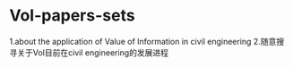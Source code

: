 # VoI-papers-sets
1.about the application of Value of Information in civil engineering
2.随意搜寻关于VoI目前在civil engineering的发展进程

